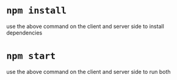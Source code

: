 # `npm install`
use the above command on the client and server side to install dependencies

# `npm start`
use the above command on the client and server side to run both